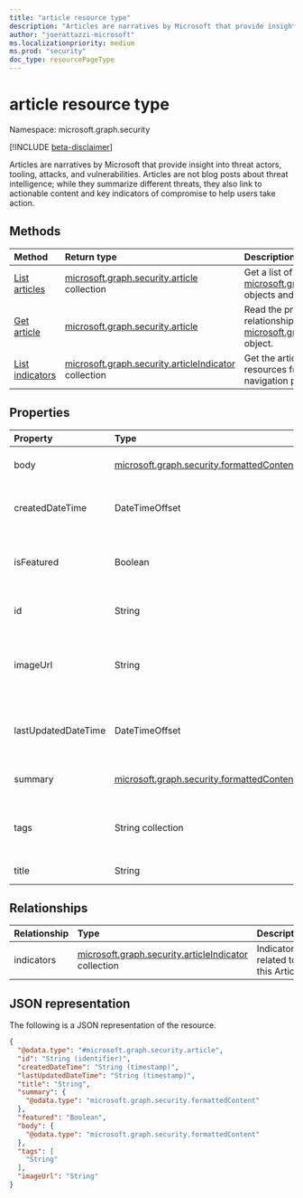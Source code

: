 ```yaml
---
title: "article resource type"
description: "Articles are narratives by Microsoft that provide insight into threat actors, tooling, attacks, and vulnerabilities. Articles are not blog posts about threat intelligence; while they summarize different threats, they also link to actionable content and key indicators of compromise to help users take action."
author: "joerattazzi-microsoft"
ms.localizationpriority: medium
ms.prod: "security"
doc_type: resourcePageType
---
```


# article resource type

Namespace: microsoft.graph.security

[!INCLUDE [beta-disclaimer](../../includes/beta-disclaimer.md)]

Articles are narratives by Microsoft that provide insight into threat actors, tooling, attacks, and vulnerabilities. Articles are not blog posts about threat intelligence; while they summarize different threats, they also link to actionable content and key indicators of compromise to help users take action.

## Methods
|Method|Return type|Description|
|:---|:---|:---|
|[List articles](../api/security-threatintelligence-list-articles.md)|[microsoft.graph.security.article](../resources/security-article.md) collection|Get a list of the [microsoft.graph.security.article](../resources/security-article.md) objects and their properties.|
|[Get article](../api/security-article-get.md)|[microsoft.graph.security.article](../resources/security-article.md)|Read the properties and relationships of a [microsoft.graph.security.article](../resources/security-article.md) object.|
|[List indicators](../api/security-article-list-indicators.md)|[microsoft.graph.security.articleIndicator](../resources/security-articleindicator.md) collection|Get the articleIndicator resources from the indicators navigation property.|


## Properties
|Property|Type|Description|
|:---|:---|:---|
|body|[microsoft.graph.security.formattedContent](../resources/security-formattedcontent.md)|Formatted Article contents|
|createdDateTime|DateTimeOffset|The date and time that this Article was created|
|isFeatured|Boolean|Indicates if this Article is currently featured by Microsoft|
|id|String|The system-generated id for this Article.|
|imageUrl|String|URL of the header image for this Article, used for display purposes.|
|lastUpdatedDateTime|DateTimeOffset|The most recent date and time this Article was updated|
|summary|[microsoft.graph.security.formattedContent](../resources/security-formattedcontent.md)|A quick summary of this Article|
|tags|String collection|Tags for this Article, communicating keywords or key concepts|
|title|String|The title of this Article|

## Relationships
|Relationship|Type|Description|
|:---|:---|:---|
|indicators|[microsoft.graph.security.articleIndicator](../resources/security-articleindicator.md) collection|Indicators related to this Article|

## JSON representation
The following is a JSON representation of the resource.
<!-- {
  "blockType": "resource",
  "keyProperty": "id",
  "@odata.type": "microsoft.graph.security.article",
  "openType": false
}
-->
``` json
{
  "@odata.type": "#microsoft.graph.security.article",
  "id": "String (identifier)",
  "createdDateTime": "String (timestamp)",
  "lastUpdatedDateTime": "String (timestamp)",
  "title": "String",
  "summary": {
    "@odata.type": "microsoft.graph.security.formattedContent"
  },
  "featured": "Boolean",
  "body": {
    "@odata.type": "microsoft.graph.security.formattedContent"
  },
  "tags": [
    "String"
  ],
  "imageUrl": "String"
}
```

